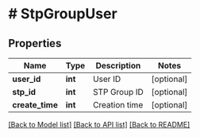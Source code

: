 # # StpGroupUser

## Properties

Name | Type | Description | Notes
------------ | ------------- | ------------- | -------------
**user_id** | **int** | User ID | [optional] 
**stp_id** | **int** | STP Group ID | [optional] 
**create_time** | **int** | Creation time | [optional] 

[[Back to Model list]](../../README.md#documentation-for-models) [[Back to API list]](../../README.md#documentation-for-api-endpoints) [[Back to README]](../../README.md)
